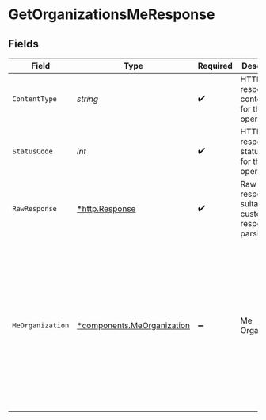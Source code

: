 # GetOrganizationsMeResponse


## Fields

| Field                                                                                                                                                                                                                         | Type                                                                                                                                                                                                                          | Required                                                                                                                                                                                                                      | Description                                                                                                                                                                                                                   | Example                                                                                                                                                                                                                       |
| ----------------------------------------------------------------------------------------------------------------------------------------------------------------------------------------------------------------------------- | ----------------------------------------------------------------------------------------------------------------------------------------------------------------------------------------------------------------------------- | ----------------------------------------------------------------------------------------------------------------------------------------------------------------------------------------------------------------------------- | ----------------------------------------------------------------------------------------------------------------------------------------------------------------------------------------------------------------------------- | ----------------------------------------------------------------------------------------------------------------------------------------------------------------------------------------------------------------------------- |
| `ContentType`                                                                                                                                                                                                                 | *string*                                                                                                                                                                                                                      | :heavy_check_mark:                                                                                                                                                                                                            | HTTP response content type for this operation                                                                                                                                                                                 |                                                                                                                                                                                                                               |
| `StatusCode`                                                                                                                                                                                                                  | *int*                                                                                                                                                                                                                         | :heavy_check_mark:                                                                                                                                                                                                            | HTTP response status code for this operation                                                                                                                                                                                  |                                                                                                                                                                                                                               |
| `RawResponse`                                                                                                                                                                                                                 | [*http.Response](https://pkg.go.dev/net/http#Response)                                                                                                                                                                        | :heavy_check_mark:                                                                                                                                                                                                            | Raw HTTP response; suitable for custom response parsing                                                                                                                                                                       |                                                                                                                                                                                                                               |
| `MeOrganization`                                                                                                                                                                                                              | [*components.MeOrganization](../../models/components/meorganization.md)                                                                                                                                                       | :heavy_minus_sign:                                                                                                                                                                                                            | Me Organization                                                                                                                                                                                                               | {<br/>"id": "d99c041a-c7cf-46a2-bf3a-44bb5f75400e",<br/>"name": "string",<br/>"owner_id": "1c9c3848-5897-4f2c-beed-df6f3e3adb37",<br/>"created_at": "2023-01-23T17:22:52.150Z",<br/>"updated_at": "2023-01-23T17:22:52.150Z",<br/>"state": "active"<br/>} |